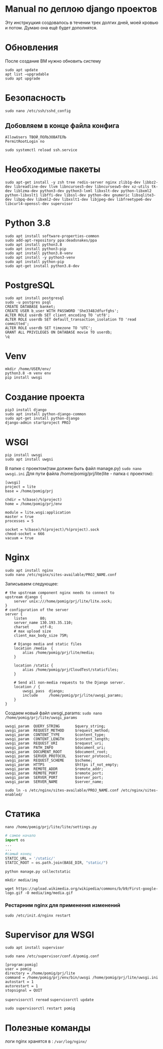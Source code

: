 # Manual по деплою django проектов 
Эту инстркуцкия создовалось в течении трех долгих дней, моей кровью и потом. Думаю она ещё будет дополнятся.

# Обновления
После создание BM нужно обновить систему 
```
sudo apt update
apt list –upgradable
sudo apt upgrade
```

# Безопасность 
`sudo nano /etc/ssh/sshd_config`
## Добовляем в конце файла конфига
```
AllowUsers ТВОЙ_ПОЛЬЗОВАТЕЛЬ
PermitRootLogin no
```
`sudo systemctl reload ssh.service`
# Необходимые пакеты 
`sudo apt-get install -y zsh tree redis-server nginx zlib1g-dev libbz2-dev libreadline-dev llvm libncurses5-dev libncursesw5-dev xz-utils tk-dev liblzma-dev python3-dev python3-lxml libxslt-dev python-libxml2 python-libxslt1 libffi-dev libssl-dev python-dev gnumeric libsqlite3-dev libpq-dev libxml2-dev libxslt1-dev libjpeg-dev libfreetype6-dev libcurl4-openssl-dev supervisor`
# Python 3.8
```
sudo apt install software-properties-common
sudo add-apt-repository ppa:deadsnakes/ppa
sudo apt install python3.8
sudo apt install python3-pip
sudo apt install python3.8-venv
sudo apt install -y python3-venv
sudo apt install python-pip
sudo apt-get install python3.8-dev
```
# PostgreSQL 
```
sudo apt install postgresql
sudo -u postgres psql
CREATE DATABASE banket;
CREATE USER b_user WITH PASSWORD 'She3348Jdfurfghs';
ALTER ROLE userdb SET client_encoding TO 'utf8';
ALTER ROLE userdb SET default_transaction_isolation TO 'read committed';
ALTER ROLE userdb SET timezone TO 'UTC';
GRANT ALL PRIVILEGES ON DATABASE movie TO userdb;
\q
```

# Venv
```
mkdir /home/USER/env/
python3.8 -m venv env
pip install uwsgi
```

# Cоздание проекта
```
pip3 install django
sudo apt install python-django-common
sudo apt-get install python-django
django-admin startproject PROJ  
```

# WSGI
```
pip install uwsgi 
sudo apt install uwgsi
```
В папке с проектом(там должен быть файл manage.py)
`sudo nano uwsgi.ini`
Для пути файла /home/pomig/prj/lite(lite - папка с проектом):
```
[uwsgi]
project = lite
base = /home/pomig/prj

chdir = %(base)/%(project)
home = /home/pomig/prj/env

module = lite.wsgi:application
master = true
processes = 5

socket = %(base)/%(project)/%(project).sock
chmod-socket = 666
vacuum = true
```

# Nginx
```
sudo apt install nginx
sudo nano /etc/nginx/sites-available/PROJ_NAME.conf
```
Записываем следующее:
```
# the upstream component nginx needs to connect to
upstream django {
	server unix:///home/pomig/prj/lite/lite.sock;
}
# configuration of the server
server {
    listen      80;
    server_name 130.193.35.110;
    charset     utf-8;
    # max upload size
    client_max_body_size 75M;

    # Django media and static files
    location /media  {
        alias /home/pomig/prj/lite/media;
    }
    
    location /static {
		alias /home/pomig/prj/CloudTest/staticfiles;
	}

    # Send all non-media requests to the Django server.
    location / {
        uwsgi_pass  django;
        include     /home/pomig/prj/lite/uwsgi_params;
    }
}
```
Создаем новый файл uwsgi_params:
`sudo nano /home/pomig/prj/lite/uwsgi_params`
```
uwsgi_param  QUERY_STRING       $query_string;
uwsgi_param  REQUEST_METHOD     $request_method;
uwsgi_param  CONTENT_TYPE       $content_type;
uwsgi_param  CONTENT_LENGTH     $content_length;
uwsgi_param  REQUEST_URI        $request_uri;
uwsgi_param  PATH_INFO          $document_uri;
uwsgi_param  DOCUMENT_ROOT      $document_root;
uwsgi_param  SERVER_PROTOCOL    $server_protocol;
uwsgi_param  REQUEST_SCHEME     $scheme;
uwsgi_param  HTTPS              $https if_not_empty;
uwsgi_param  REMOTE_ADDR        $remote_addr;
uwsgi_param  REMOTE_PORT        $remote_port;
uwsgi_param  SERVER_PORT        $server_port;
uwsgi_param  SERVER_NAME        $server_name;
```
`sudo ln -s /etc/nginx/sites-available/PROJ_NAME.conf /etc/nginx/sites-enabled/`
# Статика
`nano /home/pomig/prj/lite/lite/settings.py`
```Python
# самое начало
import os
...
...
#самый конец 
STATIC_URL = '/static/'
STATIC_ROOT = os.path.join(BASE_DIR, "static/")
```	
```	
python manage.py collectstatic

mkdir media/img

wget https://upload.wikimedia.org/wikipedia/commons/b/b9/First-google-logo.gif -O media/img/media.gif
```	
### Рестарним nginx для применения изменений
`sudo /etc/init.d/nginx restart`

# Supervisor для WSGI

`sudo apt install supervisor`

`sudo nano /etc/supervisor/conf.d/pomig.conf`
```	
[program:pomig]
user = pomig
directory = /home/pomig/prj/lite
command = /home/pomig/prj/env/bin/uwsgi /home/pomig/prj/lite/uwsgi.ini
autostart = 1
autorestart = 1
stopsignal = QUIT
```	

`supervisorctl reread`
`supervisorctl update`

`sudo supervisorctl restart pomig`
# Полезные команды 
логи nginx хранятся в : `/var/log/nginx/`
